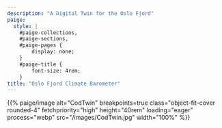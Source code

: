 ```yaml
---
description: "A Digital Twin for the Oslo Fjord"
paige:
  style: |
    #paige-collections,
    #paige-sections,
    #paige-pages {
        display: none;
    }
    #paige-title {
        font-size: 4rem;
    }
title: "Oslo Fjord Climate Barometer"
---
```


<p>{{% paige/image alt="CodTwin" breakpoints=true class="object-fit-cover rounded-4" fetchpriority="high" height="40rem" loading="eager" process="webp" src="/images/CodTwin.jpg" width="100%" %}}</p>
